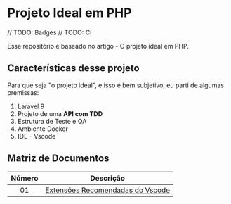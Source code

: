 # Projeto Ideal em PHP

// TODO: Badges
// TODO: CI

Esse repositório é baseado no artigo - O projeto ideal em PHP. 

## Características desse projeto

Para que seja "o projeto ideal", e isso é bem subjetivo, eu parti de algumas premissas: 

1. Laravel 9
2. Projeto de uma **API com TDD**
3. Estrutura de Teste e QA
4. Ambiente Docker
5. IDE - Vscode

## Matriz de Documentos

| Número |                              Descrição                              |
| :----: | :-----------------------------------------------------------------: |
|   01   | [Extensões Recomendadas do Vscode](docs/publish/01%20-%20Vscode.md) |
